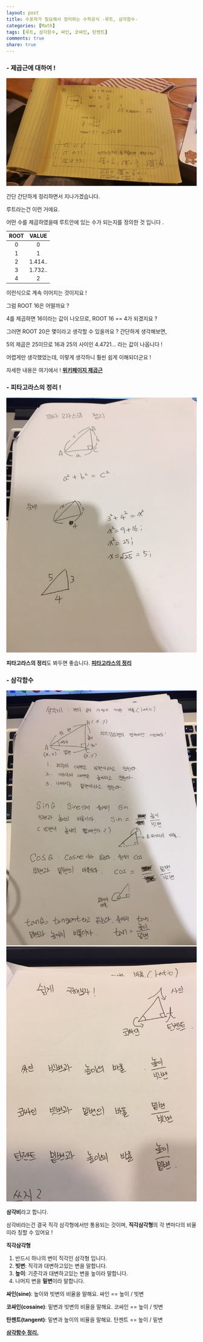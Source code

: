 ```yaml
---
layout: post
title: 수포자가 필요해서 정리하는 수학공식 -루트, 삼각함수- 
categories: [Math]
tags: [루트, 삼각함수, 싸인, 코싸인, 탄젠트]
comments: true
share: true
---
```


### - 제곱근에 대하여 !

![루트](/resources/images/math/sam-gak-ham-su-root.jpeg)

간단 간단하게 정리하면서 지나가겠습니다.
 
루트라는건 이런 거에요.

어떤 수를 제곱하였을때 루트안에 있는 수가 되는지를 정의한 것 입니다      .


|ROOT|VALUE     |
|:--:|:---:     |
| 0  |  0       |
| 1  |  1       |
| 2  |  1.414.. |
| 3  |  1.732.. |
| 4  |  2       |

이런식으로 계속 이어지는 것이지요 ! 

그럼 ROOT 16은 어떨까요 ?
 
4를 제곱하면 16이라는 값이 나오므로, ROOT 16 == 4가 되겠지요 ? 


그러면 ROOT 20은 몇이라고 생각할 수 있을까요 ? 간단하게 생각해보면, 

5의 제곱은 25이므로 16과 25의 사이인 4.4721... 라는 값이 나옵니다 ! 


어렵게만 생각했었는데, 이렇게 생각하니 훨씬 쉽게 이해되더군요 ! 

자세한 내용은 여기에서 ! **[위키페이지 제곱근](https://ko.wikipedia.org/wiki/%EC%A0%9C%EA%B3%B1%EA%B7%BC)**      
  
  
### - 피타고라스의 정리 !  
  
![피타고라스의 정리](/resources/images/math/sam-gak-ham-su2.jpeg)

**피타고라스의 정리**도 봐두면 좋습니다. **[피타고라스의 정리](http://mathbang.net/130)** 



### - 삼각함수 

![싸인, 코싸인, 탄젠트](/resources/images/math/sam-gak-ham-su3.jpeg)
![싸인, 코싸인, 탄젠트](/resources/images/math/sam-gak-ham-su4.jpeg)


**삼각비**라고 합니다. 

삼각비라는건 결국 직각 삼각형에서만 통용되는 것이며, **직각삼각형**의 각 변마다의 비율이라 칭할 수 있어요 !


**직각삼각형** 
1. 반드시 하나의 변이 직각인 삼각형 입니다.
2. **빗변**: 직각과 대변하고있는 변을 말합니다. 
2. **높이**: 기준각과 대변하고있는 변을 높이라 말합니다. 
3. 나머지 변을 **밑변**이라 말합니다. 


**싸인(sine)**: 높이와 빗변의 비율을 말해요.    싸인 == 높이 / 빗변

**코싸인(cosaine)**: 밑변과 빗변의 비율을 말해요.  코싸인 == 높이 / 빗변 

**탄젠트(tangent)**: 밑변과 높이의 비율을 말해요. 탄젠트 == 높이 / 밑변


**[삼각함수 정리.](http://mathbang.net/155)**    







